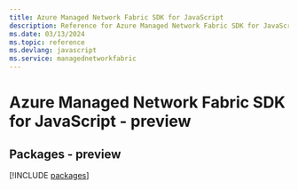 ```yaml
---
title: Azure Managed Network Fabric SDK for JavaScript
description: Reference for Azure Managed Network Fabric SDK for JavaScript
ms.date: 03/13/2024
ms.topic: reference
ms.devlang: javascript
ms.service: managednetworkfabric
---
```

# Azure Managed Network Fabric SDK for JavaScript - preview
## Packages - preview
[!INCLUDE [packages](managed-network-fabric-index.md)]